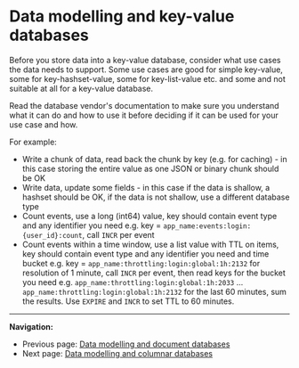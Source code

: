 # Data modelling and key-value databases

Before you store data into a key-value database, consider what use cases the data needs to support.
Some use cases are good for simple key-value, some for key-hashset-value, some for key-list-value etc. and some and not suitable at all for a key-value database.

Read the database vendor's documentation to make sure you understand what it can do and how to use it before deciding if it can be used for your use case and how.

For example:

- Write a chunk of data, read back the chunk by key (e.g. for caching) - in this case storing the entire value as one JSON or binary chunk should be OK
- Write data, update some fields - in this case if the data is shallow, a hashset should be OK, if the data is not shallow, use a different database type
- Count events, use a long (int64) value, key should contain event type and any identifier you need e.g. key = `app_name:events:login:{user_id}:count`, call `INCR` per event
- Count events within a time window, use a list value with TTL on items, key should contain event type and any identifier you need and time bucket e.g. key = `app_name:throttling:login:global:1h:2132` for resolution of 1 minute, call `INCR` per event, then read keys for the bucket you need e.g. `app_name:throttling:login:global:1h:2033` ... `app_name:throttling:login:global:1h:2132` for the last 60 minutes, sum the results. Use `EXPIRE` and `INCR` to set TTL to 60 minutes.

---

**Navigation:**

- Previous page: [Data modelling and document databases](./data-modelling-document-dbs.md)
- Next page: [Data modelling and columnar databases](./data-modelling-columnar-dbs.md)
